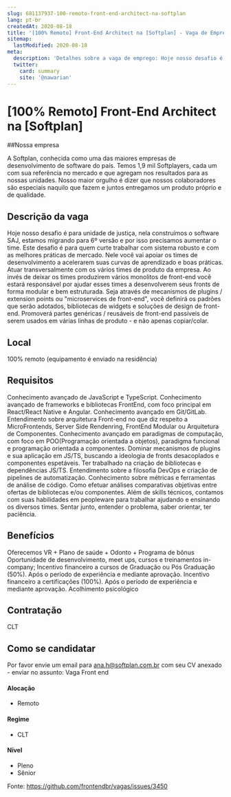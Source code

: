 ```yaml
---
slug: 681137937-100-remoto-front-end-architect-na-softplan
lang: pt-br
createdAt: 2020-08-18
title: '[100% Remoto] Front-End Architect na [Softplan] - Vaga de Emprego'
sitemap:
  lastModified: 2020-08-18
meta:
  description: 'Detalhes sobre a vaga de emprego: Hoje nosso desafio é para unidade de justiça, nela construímos o software SAJ, estamos migrando para 6º versão e por isso precisamos aumentar o time. Este desafio é para quem curte trabalhar com sistema robusto e com as melhores práticas de mercado. Nele você vai apoiar os times de desenvolvimento a acelerarem suas curvas de aprendizado e boas práticas. Atuar transversalmente com os vários times de produto da empresa. Ao invés de deixar os times produzirem vários monolitos de front-end você estará responsável por ajudar esses times a desenvolverem seus fronts de forma modular e bem estruturada. Seja através de mecanismos de plugins / extension points ou "microservices de front-end", você definirá os padrões que serão adotados, bibliotecas de widgets e soluções de design de front-end. Promoverá partes genéricas / reusáveis de front-end passíveis de serem usados em várias linhas de produto - e não apenas copiar/colar.'
  twitter:
    card: summary
    site: '@nawarian'
---
```


# [100% Remoto] Front-End Architect na [Softplan]

##Nossa empresa

A Softplan, conhecida como uma das maiores empresas de desenvolvimento de software do país. Temos 1,9 mil Softplayers, cada um com sua referência no mercado e que agregam nos resultados para as nossas unidades. Nosso maior orgulho é dizer que nossos colaboradores são especiais naquilo que fazem e juntos entregamos um produto próprio e de qualidade.

## Descrição da vaga

Hoje nosso desafio é para unidade de justiça, nela construímos o software SAJ, estamos migrando para 6º versão e por isso precisamos aumentar o time.
Este desafio é para quem curte trabalhar com sistema robusto e com as melhores práticas de mercado.
Nele você vai apoiar os times de desenvolvimento a acelerarem suas curvas de aprendizado e boas práticas.
Atuar transversalmente com os vários times de produto da empresa.
Ao invés de deixar os times produzirem vários monolitos de front-end você estará responsável por ajudar esses times a desenvolverem seus fronts de forma modular e bem estruturada. Seja através de mecanismos de plugins / extension points ou "microservices de front-end", você definirá os padrões que serão adotados, bibliotecas de widgets e soluções de design de front-end.
Promoverá partes genéricas / reusáveis de front-end passíveis de serem usados em várias linhas de produto - e não apenas copiar/colar.


## Local

100% remoto (equipamento é enviado na residência)

## Requisitos

Conhecimento avançado de JavaScript e TypeScript.
Conhecimento avançado de frameworks e bibliotecas FrontEnd, com foco principal em React/React Native e Angular.
Conhecimento avançado em Git/GitLab.
Entendimento sobre arquitetura Front-end no que diz respeito a MicroFrontends, Server Side Rendenring, FrontEnd Modular ou Arquitetura de Componentes.
Conhecimento avançado em paradigmas de computação, com foco em POO(Programação orientada a objetos), paradigma funcional e programação orientada a componentes.
Dominar mecanismos de plugins e sua aplicação em JS/TS, buscando a ideologia de fronts desacoplados e componentes espetáveis.
Ter trabalhado na criação de bibliotecas e dependências JS/TS.
Entendimento sobre a filosofia DevOps e criação de pipelines de automatização.
Conhecimento sobre métricas e ferramentas de análise de código.
Como efetuar análises comparativas objetivas entre ofertas de bibliotecas e/ou componentes.
Além de skills técnicos, contamos com suas habilidades em peopleware para trabalhar ajudando e ensinando os diversos times. Sentar junto, entender o problema, saber orientar, ter paciência.

## Benefícios
Oferecemos VR + Plano de saúde + Odonto + Programa de bônus
Oportunidade de desenvolvimento, meet ups, cursos e treinamentos in-company; Incentivo financeiro a cursos de Graduação ou Pós Graduação (50%). Após o período de experiência e mediante aprovação. Incentivo financeiro a certificações (100%). Após o período de experiência e mediante aprovação. Acolhimento psicológico


## Contratação

CLT

## Como se candidatar

Por favor envie um email para ana.h@softplan.com.br com seu CV anexado - enviar no assunto: Vaga Front end

#### Alocação
- Remoto

#### Regime
- CLT


#### Nível
- Pleno
- Sênior





Fonte: https://github.com/frontendbr/vagas/issues/3450